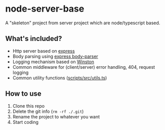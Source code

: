 # node-server-base

A "skeleton" project from server project which are node/typescript based.

## What's included?
 * Http server based on [express](https://expressjs.com/)
 * Body parsing using [express body-parser](https://github.com/expressjs/body-parser)
 * Logging mechanism based on [Winston](https://github.com/winstonjs/winston)
 * Common middleware for (client/server) error handling, 404, request logging
 * Common utility functions ([scripts/src/utils.ts](scripts/src/utils.ts))
 
## How to use
1. Clone this repo
2. Delete the git info (`rm -rf ./.git`)
3. Rename the project to whatever you want
4. Start coding
